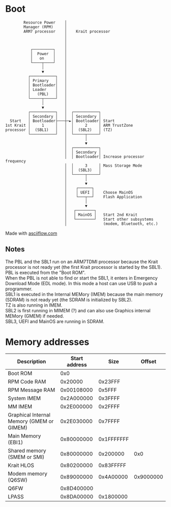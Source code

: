 # Boot

```
        Resource Power    │                                        
        Manager (RPM)     │                                        
        ARM7 processor    │    Krait processor                     
                          │                                        
                          │                                        
                          │                                        
           ┌─────────┐    │                                        
           │  Power  │    │                                        
           │   on    │    │                                        
           └────┬────┘    │                                        
                │         │                                        
                ▼         │                                        
          ┌───────────┐   │                                        
          │ Primary   │   │                                        
          │ Bootloader│   │                                        
          │ Loader    │   │                                        
          │   (PBL)   │   │                                        
          └─────┬─────┘   │                                        
                │         │                                        
                ▼         │                                        
          ┌───────────┐   │  ┌───────────┐                         
          │ Secondary │   │  │ Secondary │                         
  Start   │ Bootloader├───┼─►│ Bootloader│ Start                   
1st Krait │     1     │   │  │     2     │ ARM TrustZone           
processor │  (SBL1)   │   │  │  (SBL2)   │ (TZ)                    
          └───────────┘   │  └─────┬─────┘                         
                          │        │                               
                          │        ▼                               
                          │  ┌───────────┐                         
                          │  │ Secondary │                         
                          │  │ Bootloader│ Increase processor frequency            
                          │  │     3     │ Mass Storage Mode                    
                          │  │  (SBL3)   │                         
                          │  └─────┬─────┘                         
                          │        │                               
                          │        ▼                               
                          │    ┌──────┐                            
                          │    │ UEFI │    Choose MainOS           
                          │    └───┬──┘    Flash Application       
                          │        │                               
                          │        ▼                               
                          │   ┌────────┐                           
                          │   │ MainOS │   Start 2nd Krait         
                          │   └────────┘   Start other subsystems  
                          │                (modem, Bluetooth, etc.)
```

Made with [asciiflow.com](https://asciiflow.com)

## Notes
The PBL and the SBL1 run on an ARM7TDMI processor because the Krait processor is not ready yet (the first Krait processor is started by the SBL1).  
PBL is executed from the "Boot ROM".  
When the PBL is not able to find or start the SBL1, it enters in Emergency Download Mode (EDL mode). In this mode a host can use USB to push a programmer.  
SBL1 is executed in the Internal MEMory (IMEM) because the main memory (SDRAM) is not ready yet (the SDRAM is initialized by SBL2).  
TZ is also running in IMEM.  
SBL2 is first running in MIMEM (?) and can also use Graphics internal MEMory (GMEM) if needed.  
SBL3, UEFI and MainOS are running in SDRAM.  

# Memory addresses

| Description | Start address | Size | Offset |
|-------------|---------------|------|--------|
| Boot ROM | 0x0 |  | |
| RPM Code RAM | 0x20000 | 0x23FFF | |
| RPM Message RAM | 0x00108000 | 0x5FFF | |
| System IMEM | 0x2A000000 | 0x3FFFF | |  
| MM IMEM | 0x2E000000 | 0x2FFFF | |  
| Graphical Internal Memory (GMEM or GIMEM) | 0x2E030000 | 0x7FFFF | |
| Main Memory (EBI1) | 0x80000000 | 0x1FFFFFFF | |
| Shared memory (SMEM or SMI) | 0x80000000 | 0x200000 | 0x0 | 
| Krait HLOS | 0x80200000 | 0x83FFFFF | |
| Modem memory (Q6SW) | 0x89000000 | 0x4A00000 | 0x9000000 |
| Q6FW | 0x8D400000 |  | |
| LPASS | 0x8DA00000 | 0x1800000 | |



